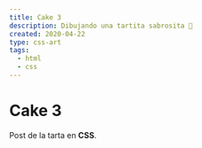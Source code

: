 ```yaml
---
title: Cake 3
description: Dibujando una tartita sabrosita 🎂
created: 2020-04-22
type: css-art
tags:
  - html
  - css
---
```


# Cake 3

Post de la tarta en **CSS**.
